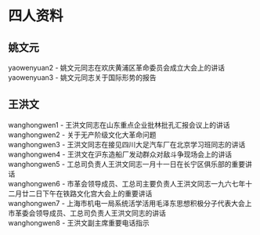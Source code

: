 # 四人资料

## 姚文元
yaowenyuan2 - 姚文元同志在欢庆黄浦区革命委员会成立大会上的讲话  
yaowenyuan3 - 姚文元同志关于国际形势的报告  

## 王洪文
wanghongwen1 - 王洪文同志在山东重点企业批林批孔汇报会议上的讲话  
wanghongwen2 - 关于无产阶级文化大革命问题  
wanghongwen3 - 王洪文同志在接见四川大足汽车厂在北京学习班同志的讲话  
wanghongwen4 - 王洪文在沪东造船厂发动群众对敌斗争现场会上的讲话  
wanghongwen5 - 工总司负责人王洪文同志一月十一日在长宁区俱乐部的重要讲话  
wanghongwen6 - 市革会领导成员、工总司主要负责人王洪文同志一九六七年十二月廿二日下午在铁路文化宫大会上的重要讲话  
wanghongwen7 - 上海市机电一局系统活学活用毛泽东思想积极分子代表大会上市革委会领导成员、工总司负责人王洪文同志的讲话  
wanghongwen8 - 
王洪文副主席重要电话指示  